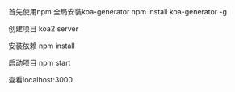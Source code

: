 首先使用npm 全局安装koa-generator
npm install koa-generator -g 

创建项目
koa2 server

安装依赖
npm install

启动项目
npm start

查看localhost:3000





